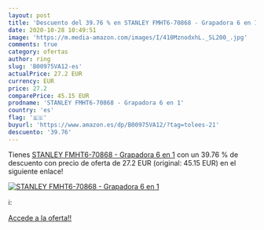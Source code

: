 ```yaml
---
layout: post
title: 'Descuento del 39.76 % en STANLEY FMHT6-70868 - Grapadora 6 en 1'
date: 2020-10-28 10:49:51
image: 'https://m.media-amazon.com/images/I/410MznodxhL._SL200_.jpg'
comments: true
category: ofertas
author: ring
slug: 'B00975VA12-es'
actualPrice: 27.2 EUR
currency: EUR
price: 27.2
comparePrice: 45.15 EUR
prodname: 'STANLEY FMHT6-70868 - Grapadora 6 en 1'
country: 'es'
flag: '🇪🇸'
buyurl: 'https://www.amazon.es/dp/B00975VA12/?tag=tolees-21'
descuento: '39.76'
---
```


Tienes [STANLEY FMHT6-70868 - Grapadora 6 en 1](https://www.amazon.es/dp/B00975VA12/?tag=tolees-21) con un 39.76 % de descuento con precio de oferta de 27.2 EUR (original: 45.15 EUR) en el siguiente enlace!

[![STANLEY FMHT6-70868 - Grapadora 6 en 1](https://m.media-amazon.com/images/I/410MznodxhL._SL200_.jpg)](https://www.amazon.es/dp/B00975VA12/?tag=tolees-21)

ℹ️:


[Accede a la oferta!!](https://www.amazon.es/dp/B00975VA12/?tag=tolees-21)
